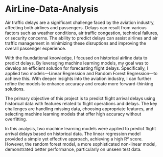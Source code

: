 # AirLine-Data-Analysis
Air traffic delays are a significant challenge faced by the aviation industry, affecting both airlines and passengers. Delays can result from various factors such as weather conditions, air traffic congestion, technical failures, or security concerns. The ability to predict delays can assist airlines and air traffic management in minimizing these disruptions and improving the overall passenger experience.

With the foundational knowledge, I focused on historical airline data to predict delays. By leveraging machine learning models, my goal was to develop an efficient solution for forecasting flight delays. Specifically, I applied two models—Linear Regression and Random Forest Regression—to achieve this. With deeper insights into the aviation industry, I can further refine the models to enhance accuracy and create more forward-thinking solutions.

The primary objective of this project is to predict flight arrival delays using historical data with features related to flight operations and delays. The key challenges are handling missing data, choosing appropriate features, and selecting machine learning models that offer high accuracy without overfitting.

In this analysis, two machine learning models were applied to predict flight arrival delays based on historical data. The linear regression model provided a simple yet effective approach, achieving a high R² score. However, the random forest model, a more sophisticated non-linear model, demonstrated better performance, particularly on unseen test data.
